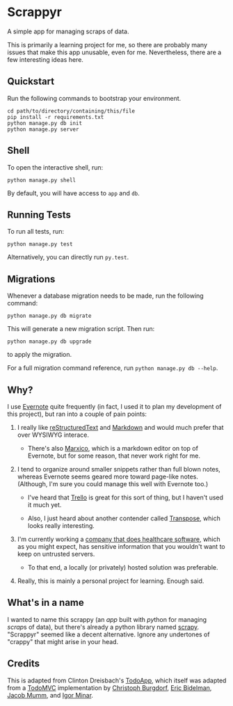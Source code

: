 Scrappyr
========

A simple app for managing scraps of data.

This is primarily a learning project for me, so there are probably many
issues that make this app unusable, even for me. Nevertheless, there are a few
interesting ideas here.


Quickstart
----------

Run the following commands to bootstrap your environment.


```
cd path/to/directory/containing/this/file
pip install -r requirements.txt
python manage.py db init
python manage.py server
```


Shell
-----

To open the interactive shell, run:

    python manage.py shell

By default, you will have access to `app` and `db`.


Running Tests
-------------

To run all tests, run:

    python manage.py test

Alternatively, you can directly run `py.test`.


Migrations
----------

Whenever a database migration needs to be made, run the following command:

    python manage.py db migrate

This will generate a new migration script. Then run:

    python manage.py db upgrade

to apply the migration.

For a full migration command reference, run `python manage.py db --help`.


Why?
----

I use [Evernote](https://evernote.com/) quite frequently (in fact, I used it
to plan my development of this project), but ran into a couple of pain points:

1. I really like [reStructuredText](http://sphinx-doc.org/rest.html) and
   [Markdown](https://daringfireball.net/projects/markdown/) and would much
   prefer that over WYSIWYG interace.

    - There's also [Marxico](https://marxi.co/), which is a markdown editor
      on top of Evernote, but for some reason, that never work right for me.

2. I tend to organize around smaller snippets rather than full blown notes,
   whereas Evernote seems geared more toward page-like notes. (Although, I'm
   sure you could manage this well with Evernote too.)

    - I've heard that [Trello](https://trello.com/) is great for this sort of
      thing, but I haven't used it much yet.

    - Also, I just heard about another contender called [Transpose](https://transpose.com/), which looks really interesting.

3. I'm currently working a
   [company that does healthcare software](http://www.athenahealth.com/),
   which as you might expect, has sensitive information that you wouldn't want
   to keep on untrusted servers.

    - To that end, a locally (or privately) hosted solution was preferable.

4. Really, this is mainly a personal project for learning. Enough said.


What's in a name
----------------

I wanted to name this scrappy (an *app* built with *py*thon for managing
*scrap*s of data), but there's already a python library named
[scrapy](http://scrapy.org/). "Scrappyr" seemed like a decent alternative.
Ignore any undertones of "crappy" that might arise in your head.


Credits
-------

This is adapted from Clinton Dreisbach's
[TodoApp](https://github.com/tiyd-python-2015-01/todomvc-angular-flask),
which itself was adapted from a [TodoMVC](http://todomvc.com) implementation by
[Christoph Burgdorf](http://twitter.com/cburgdorf),
[Eric Bidelman](http://ericbidelman.com),
[Jacob Mumm](http://jacobmumm.com), and
[Igor Minar](http://igorminar.com).


